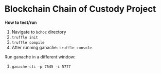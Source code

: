 # Blockchain Chain of Custody Project

**How to test/run**
1. Navigate to `bchoc` directory
2. `truffle init`
3. `truffle compile`
4. After running ganache: `truffle console`

Run ganache in a different window:
1. `ganache-cli -p 7545 -i 5777`
